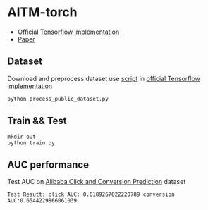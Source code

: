 # AITM-torch

- [Official Tensorflow implementation](https://github.com/xidongbo/AITM)
- [Paper](https://arxiv.org/abs/2105.08489)

## Dataset

Download and preprocess dataset use [script](https://github.com/xidongbo/AITM/blob/main/process_public_dataset.py) in [official Tensorflow implementation](https://github.com/xidongbo/AITM)
```python
python process_public_dataset.py

```

## Train && Test

```
mkdir out
python train.py
```

## AUC performance

Test AUC on [Alibaba Click and Conversion Prediction](https://tianchi.aliyun.com/datalab/dataSet.html?dataId=408) dataset

```
Test Resutt: click AUC: 0.6189267022220789 conversion AUC:0.6544229866061039
```


